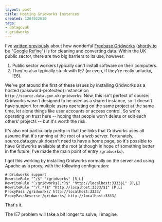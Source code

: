 ```yaml
---
layout: post
title: Hosting Gridworks Instances
created: 1284922610
tags:
- datagovuk
- gridworks
---
```

I've [written previously](http://www.jenitennison.com/blog/node/145) about how wonderful [Freebase Gridworks](http://code.google.com/p/freebase-gridworks/) ([shortly to be "Google Refine"](http://groups.google.com/group/freebase-gridworks/browse_thread/thread/f58390cd729c35fe/636f8332b44fbb00#636f8332b44fbb00)) is for cleaning and converting data. Within the UK public sector, there are two big barriers to its use, however:

  1. Public sector workers typically can't install software on their computers.
  2. They're also typically stuck with IE7 (or even, if they're really unlucky, IE6).

We've got around the first of these issues by installing Gridworks as a hosted (password-protected) instance on `http://source.data.gov.uk/gridworks`. Now, this isn't perfect of course: Gridworks wasn't designed to be used as a shared instance, so it doesn't have support for multiple users operating on the same project at the same time, let alone things like user accounts or access control. So we're operating on trust here -- hoping that people won't delete or edit each others' projects -- but it's worth the risk.

It's also not particularly pretty in that the links that Gridworks uses all assume that it's running at the root of a web server. Fortunately, source.data.gov.uk doesn't need to have a home page, so it's possible to have Gridworks available at the root (although in hope of something better in the future, I've made the main point of entry `/gridworks`).

I got this working by installing Gridworks normally on the server and using Apache as a proxy, with the following configuration:

    # Gridworks support
    RewriteRule "^/$" "/gridworks" [R,L]
    RewriteRule "^/gridworks(.*)$" "http://localhost:3333$1" [P,L]
    RewriteRule "^/(.*)$" "http://localhost:3333/$1" [P,L]
    ProxyPass /gridworks/ http://localhost:3333/
    ProxyPassReverse /gridworks/ http://localhost:3333/

That's it.

The IE7 problem will take a bit longer to solve, I imagine.
